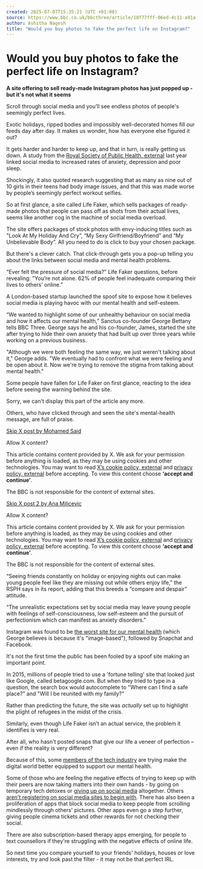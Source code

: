 ```yaml
---
created: 2025-07-07T15:35:21 (UTC +01:00)
source: https://www.bbc.co.uk/bbcthree/article/10f77fff-06ed-4c11-a91a-d1413df96d23
author: Ashitha Nagesh
title: "Would you buy photos to fake the perfect life on Instagram?"
---
```


# Would you buy photos to fake the perfect life on Instagram?

**A site offering to sell ready-made Instagram photos has just popped up - but it's not what it seems**

Scroll through social media and you’ll see endless photos of people's seemingly perfect lives.

Exotic holidays, ripped bodies and impossibly well-decorated homes fill our feeds day after day. It makes us wonder, how has everyone else figured it out? 

It gets harder and harder to keep up, and that in turn, is really getting us down. A study from the [Royal Society of Public Health, external](https://www.rsph.org.uk/uploads/assets/uploaded/62be270a-a55f-4719-ad668c2ec7a74c2a.pdf) last year linked social media to increased rates of anxiety, depression and poor sleep.

Shockingly, it also quoted research suggesting that as many as nine out of 10 girls in their teens had body image issues, and that this was made worse by people’s seemingly perfect workout selfies.

So at first glance, a site called Life Faker, which sells packages of ready-made photos that people can pass off as shots from their actual lives, seems like another cog in the machine of social media overload. 

The site offers packages of stock photos with envy-inducing titles such as "Look At My Holiday And Cry”, “My Sexy Girlfriend/Boyfriend” and “My Unbelievable Body”. All you need to do is click to buy your chosen package.

But there's a clever catch. That click-through gets you a pop-up telling you about the links between social media and mental health problems.

“Ever felt the pressure of social media?" Life Faker questions, before revealing: "You’re not alone. 62% of people feel inadequate comparing their lives to others’ online.”

A London-based startup launched the spoof site to expose how it believes social media is playing havoc with our mental health and self-esteem.

“We wanted to highlight some of our unhealthy behaviour on social media and how it affects our mental health,” Sanctus co-founder George Bettany tells BBC Three. George says he and his co-founder, James, started the site after trying to hide their own anxiety that had built up over three years while working on a previous business.

"Although we were both feeling the same way, we just weren't talking about it," George adds. "We eventually had to confront what we were feeling and be open about it. Now we're trying to remove the stigma from talking about mental health."

Some people have fallen for Life Faker on first glance, reacting to the idea before seeing the warning behind the site.

Sorry, we can't display this part of the article any more.

Others, who have clicked through and seen the site's mental-health message, are full of praise.

[Skip X post by Mohamed Said](https://www.bbc.co.uk/bbcthree/article/10f77fff-06ed-4c11-a91a-d1413df96d23#end-of-twitter-content-1)

Allow X content?

This article contains content provided by X. We ask for your permission before anything is loaded, as they may be using cookies and other technologies. You may want to read [X’s cookie policy, external](https://help.x.com/en/rules-and-policies/x-cookies) and [privacy policy, external](https://x.com/en/privacy) before accepting. To view this content choose **‘accept and continue’**.

The BBC is not responsible for the content of external sites.

[Skip X post 2 by Ana Milicevic](https://www.bbc.co.uk/bbcthree/article/10f77fff-06ed-4c11-a91a-d1413df96d23#end-of-twitter-content-2)

Allow X content?

This article contains content provided by X. We ask for your permission before anything is loaded, as they may be using cookies and other technologies. You may want to read [X’s cookie policy, external](https://help.x.com/en/rules-and-policies/x-cookies) and [privacy policy, external](https://x.com/en/privacy) before accepting. To view this content choose **‘accept and continue’**.

The BBC is not responsible for the content of external sites.

“Seeing friends constantly on holiday or enjoying nights out can make young people feel like they are missing out while others enjoy life,” the RSPH says in its report, adding that this breeds a “compare and despair” attitude.

“The unrealistic expectations set by social media may leave young people with feelings of self-consciousness, low self-esteem and the pursuit of perfectionism which can manifest as anxiety disorders.”

Instagram was found to be [the worst site for our mental health](https://www.bbc.co.uk/news/health-39955295) (which George believes is because it's "image-based"), followed by Snapchat and Facebook.

It's not the first time the public has been fooled by a spoof site making an important point.

In 2015, millions of people tried to use a 'fortune telling' site that looked just like Google, called betagoogle.com. But when they tried to type in a question, the search box would autocomplete to "Where can I find a safe place?" and "Will I be reunited with my family?"

Rather than predicting the future, the site was _actually_ set up to highlight the plight of refugees in the midst of the crisis.

Similarly, even though Life Faker isn’t an actual service, the problem it identifies is very real.

After all, who hasn't posted snaps that give our life a veneer of perfection – even if the reality is very different?

Because of this, some [members of the tech industry](https://www.bbc.co.uk/bbcthree/article/0a0cb73c-a87a-4c23-8b1d-f145ab76e58b) are trying make the digital world better equipped to support our mental health. 

Some of those who are feeling the negative effects of trying to keep up with their peers are now taking matters into their own hands - by going on temporary tech detoxes or [giving up on social media](https://www.bbc.co.uk/bbcthree/article/6958e119-50eb-49f8-825f-64edcf885f81) altogether. Others [aren't registering on social media sites to begin with](https://www.bbc.co.uk/bbcthree/article/7d258ad8-da0b-498d-b807-4eac941f6228). There has also been a proliferation of apps that block social media to keep people from scrolling mindlessly through others' pictures. Other apps even go a step further, giving people cinema tickets and other rewards for not checking their social.

There are also subscription-based therapy apps emerging, for people to text counsellors if they're struggling with the negative effects of online life.

So next time you compare yourself to your friends' holidays, houses or love interests, try and look past the filter - it may not be that perfect IRL.
